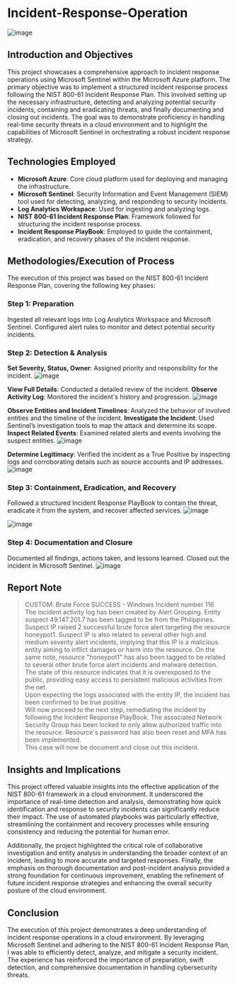 # Incident-Response-Operation

![image](https://github.com/user-attachments/assets/bbc938fc-fdac-4942-949b-f6e135e4741a)

## Introduction and Objectives
This project showcases a comprehensive approach to incident response operations using Microsoft Sentinel within the Microsoft Azure platform. The primary objective was to implement a structured incident response process following the NIST 800-61 Incident Response Plan. This involved setting up the necessary infrastructure, detecting and analyzing potential security incidents, containing and eradicating threats, and finally documenting and closing out incidents. The goal was to demonstrate proficiency in handling real-time security threats in a cloud environment and to highlight the capabilities of Microsoft Sentinel in orchestrating a robust incident response strategy.

## Technologies Employed
- <b>Microsoft Azure</b>: Core cloud platform used for deploying and managing the infrastructure.
- <b>Microsoft Sentinel</b>: Security Information and Event Management (SIEM) tool used for detecting, analyzing, and responding to security incidents.
- <b>Log Analytics Workspace</b>: Used for ingesting and analyzing logs.
- <b>NIST 800-61 Incident Response Plan</b>: Framework followed for structuring the incident response process.
- <b>Incident Response PlayBook</b>: Employed to guide the containment, eradication, and recovery phases of the incident response.

## Methodologies/Execution of Process
The execution of this project was based on the NIST 800-61 Incident Response Plan, covering the following key phases:

### Step 1: Preparation

Ingested all relevant logs into Log Analytics Workspace and Microsoft Sentinel.
Configured alert rules to monitor and detect potential security incidents.
### Step 2: Detection & Analysis

<b>Set Severity, Status, Owner</b>: Assigned priority and responsibility for the incident.
![image](https://github.com/user-attachments/assets/ad4e21f0-6dbf-41a6-8480-4c112a066aa5)

<b>View Full Details</b>: Conducted a detailed review of the incident.
<b>Observe Activity Log</b>: Monitored the incident's history and progression.
![image](https://github.com/user-attachments/assets/af9154dc-67ad-4d2b-88f8-8c987733c582)

<b>Observe Entities and Incident Timelines</b>: Analyzed the behavior of involved entities and the timeline of the incident.
<b>Investigate the Incident</b>: Used Sentinel’s investigation tools to map the attack and determine its scope.
<b>Inspect Related Events</b>: Examined related alerts and events involving the suspect entities.
![image](https://github.com/user-attachments/assets/f5f373a4-643e-4ba1-9d43-a0a2d6acaf0e)

<b>Determine Legitimacy</b>: Verified the incident as a True Positive by inspecting logs and corroborating details such as source accounts and IP addresses.
![image](https://github.com/user-attachments/assets/e255adf7-9be4-4ed2-8e3a-aecc2f66ca65)

### Step 3: Containment, Eradication, and Recovery

Followed a structured Incident Response PlayBook to contain the threat, eradicate it from the system, and recover affected services.
![image](https://github.com/user-attachments/assets/0d267ce2-0b3c-4bea-8e83-44c840198b11)

![image](https://github.com/user-attachments/assets/ad0fbd0a-325f-45c0-9b73-fde2857004a4)

### Step 4: Documentation and Closure

Documented all findings, actions taken, and lessons learned.
Closed out the incident in Microsoft Sentinel.
![image](https://github.com/user-attachments/assets/6632a062-7789-4405-81e7-140c5a7abd76)

## Report Note
> CUSTOM: Brute Force SUCCESS - Windows
Incident number 116 <br>
The incident activity log has been created by Alert Grouping. Entity suspect 
49.147.201.7 has been tagged to be from the Philippines. Suspect IP raised 2 successful brute force alert targeting the resource honeypot1. Suspect IP is also related to several other high and medium severity alert incidents, implying that this IP is a malicious entity aiming to inflict damages or harm into the resource. On the same note, resource "honeypot1" has also been tagged to be related to several other brute force alert incidents and malware detection. The state of this resource indicates that it is overexposed to the public, providing easy access to persistent malicious activities from the net. <br>
Upon expecting the logs associated with the entity IP, the incident has been confirmed to be true positive. <br>
Will now proceed to the next step, remediating the incident by following the Incident Response PlayBook. The associated Network Security Group has been locked to only allow authorized traffic into the resource. Resource's password has also been reset and MFA has been implemented. <br>
This case will now be document and close out this incident.

## Insights and Implications
This project offered valuable insights into the effective application of the NIST 800-61 framework in a cloud environment. It underscored the importance of real-time detection and analysis, demonstrating how quick identification and response to security incidents can significantly reduce their impact. The use of automated playbooks was particularly effective, streamlining the containment and recovery processes while ensuring consistency and reducing the potential for human error.

Additionally, the project highlighted the critical role of collaborative investigation and entity analysis in understanding the broader context of an incident, leading to more accurate and targeted responses. Finally, the emphasis on thorough documentation and post-incident analysis provided a strong foundation for continuous improvement, enabling the refinement of future incident response strategies and enhancing the overall security posture of the cloud environment.

## Conclusion
The execution of this project demonstrates a deep understanding of incident response operations in a cloud environment. By leveraging Microsoft Sentinel and adhering to the NIST 800-61 Incident Response Plan, I was able to efficiently detect, analyze, and mitigate a security incident. The experience has reinforced the importance of preparation, swift detection, and comprehensive documentation in handling cybersecurity threats.
